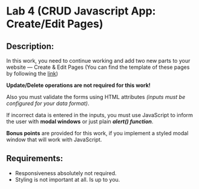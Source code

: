 # Lab 4 (CRUD Javascript App: Create/Edit Pages)

## Description: 

In this work, you need to continue working and add two new parts to your website — Create & Edit Pages (You can find the template of these pages by following the [link](https://wireframepro.mockflow.com/view/lviv-iot-crud-js-app#/page/2b044d1d26084553827b6c846eb1db59))

__Update/Delete operations are not required for this work!__


Also you must validate the forms using HTML attributes *(inputs must be configured for your data format)*.

If incorrect data is entered in the inputs, you must use JavaScript to inform the user with __modal windows__ or just plain ***alert() function***.

__Bonus points__ are provided for this work, if you implement a styled modal window that will work with JavaScript.


## Requirements:

  * Responsiveness absolutely not required.
  * Styling is not important at all. Is up to you.